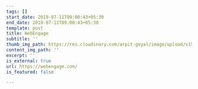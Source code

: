 ```yaml
---
tags: []
start_date: 2019-07-11T09:00:43+05:30
end_date: 2019-07-11T09:00:43+05:30
template: post
title: WebEngage
subtitle: ''
thumb_img_path: https://res.cloudinary.com/arpit-goyal/image/upload/v1562815469/webengage.png
content_img_path: ''
excerpt: ''
is_external: true
url: https://webengage.com/
is_featured: false

---
```


